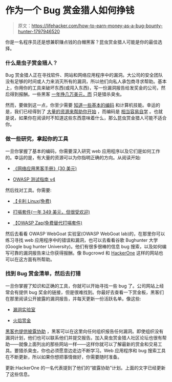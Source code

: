 # 作为一个 Bug 赏金猎人如何挣钱

> 原文：<https://lifehacker.com/how-to-earn-money-as-a-bug-bounty-hunter-1797946520>

你是一名程序员还是想兼职赚点钱的白帽黑客？昆虫赏金猎人可能是你的最佳选择。



### 什么是虫子赏金猎人？

Bug 赏金猎人正在寻找软件、网站和网络应用程序中的漏洞。大公司的安全团队没有足够的时间或人力来消灭所有的漏洞，所以他们向私人承包商寻求帮助。基本上，你用你的工具来破坏东西(或闯入东西)，写一份漏洞报告给发奖金的公司，然后得到报酬。一些黑客 [一年挣几万美元，而](http://www.businessinsider.com/hacker-earns-80000-as-bug-bounty-hunter-2016-4) 只是猎杀臭虫。

然而，要做到这一点，你至少需要 [知道一些基本的编码](http://lifehacker.com/why-learning-to-code-is-so-hard-and-what-you-can-do-ab-1685229278) 和计算机技能。幸运的是，我们已经得到了 [大量的资源来帮助你开始](https://lifehacker.com/the-best-resources-to-learn-to-code-1517844722) ，而编码是 [相当容易自学](http://lifehacker.com/top-10-ways-to-teach-yourself-to-code-1684250889) 。也就是说，如果你在阅读时不知道这些东西意味着什么，那么昆虫赏金猎人可能不适合你。

### 做一些研究，拿起你的工具

一旦你掌握了基本的编码，你需要深入研究 web 应用程序以及它们是如何工作的。幸运的是，有大量的资源可以为你指明正确的方向。从阅读开始:

*   [《网络应用黑客手册》(30 美元)](https://www.amazon.com/The-Web-Application-Hackers-Handbook/dp/1118026470?asc_campaign=InlineText&asc_refurl=https://lifehacker.com/how-to-earn-money-as-a-bug-bounty-hunter-1797946520&asc_source=&tag=kinjalifehackerlink-20)

*   [OWASP 测试指南 v4](https://www.owasp.org/index.php/OWASP_Testing_Project)

然后找对工具。你需要:

*   [【卡利 Linux(免费)](https://www.kali.org/)

*   [打嗝套件(一年 349 美元，但很受欢迎)](https://portswigger.net/burp)

*   [【OWASP Zap(免费替代打嗝套件)](https://www.owasp.org/index.php/OWASP_Zed_Attack_Proxy_Project)

然后去看看 OWASP WebGoat 实验室(OWASP WebGoat lab)的，在那里你可以练习寻找 web 应用程序中的错误和漏洞，也可以去看看谷歌 Bughunter 大学(Google bug hunter University)。他们有很多很棒的信息 bug 搜索，以及如何编写可靠的漏洞报告来让你获得报酬。像 Bugcrowd 和 [HackerOne](https://www.hackerone.com/blog) 这样的网站也可以在这方面有所帮助。



### 找到 Bug 赏金清单，然后去打猎

一旦你掌握了知识和正确的工具，你就可以开始寻找一些 bug 了。公司网站上经常会有提供 bug 奖金的链接，但是很难找到。你最好去查看一下赏金板，黑客们在那里阅读公开披露的漏洞报告，并每天更新一份活跃名单。像这些:

*   [漏洞实验室](https://www.vulnerability-lab.com/list-of-bug-bounty-programs.php)

*   [火焰赏金](https://firebounty.com/)

[黑客也提供披露协助](https://hackerone.com/disclosure-assistance) ，黑客可以在这里向任何组织报告任何漏洞。即使组织没有漏洞计划，他们也可以联系他们并提交报告。加入臭虫赏金猎人社区论坛也很有帮助——就像上面列出的那些网站一样——这样你就可以了解最新的赏金和交易工具。要猎杀臭虫，你也必须愿意边走边不断学习。Web 应用程序和 bug 搜索工具在不断更新，所以如果你想把事情做好，你需要随时准备。

更新:HackerOne 的一名代表提到了他们的“披露协助”计划。上面的文字已经更新了这些信息。